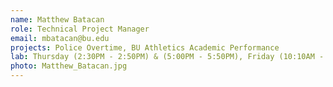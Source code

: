 ```yaml
---
name: Matthew Batacan
role: Technical Project Manager
email: mbatacan@bu.edu
projects: Police Overtime, BU Athletics Academic Performance
lab: Thursday (2:30PM - 2:50PM) & (5:00PM - 5:50PM), Friday (10:10AM - 11:00AM)
photo: Matthew_Batacan.jpg
---
```

